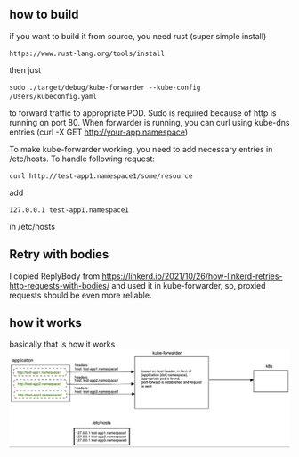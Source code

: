 ## how to build
if you want to build it from source, you need rust (super simple install)
```
https://www.rust-lang.org/tools/install
```
then just
```
sudo ./target/debug/kube-forwarder --kube-config /Users/kubeconfig.yaml
```
to forward traffic to appropriate POD. Sudo is required because of http is running on port 80.
When forwarder is running, you can curl using kube-dns entries (curl -X GET http://your-app.namespace)

To make kube-forwarder working, you need to add necessary entries in /etc/hosts. To handle following request:
```
curl http://test-app1.namespace1/some/resource
```
add 
```
127.0.0.1 test-app1.namespace1
```
in /etc/hosts

## Retry with bodies
I copied ReplyBody from https://linkerd.io/2021/10/26/how-linkerd-retries-http-requests-with-bodies/ and used it in kube-forwarder, so, proxied requests should be even more reliable.

## how it works
basically that is how it works
![howitworks](howitworks.png)
